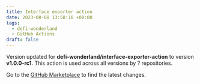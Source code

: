 ```yaml
---
title: Interface exporter action
date: 2023-08-08 13:58:10 +00:00
tags:
  - defi-wonderland
  - GitHub Actions
draft: false
---
```



Version updated for **defi-wonderland/interface-exporter-action** to version **v1.0.0-rc1**.
This action is used across all versions by ? repositories.

Go to the [GitHub Marketplace](https://github.com/marketplace/actions/interface-exporter-action) to find the latest changes.
